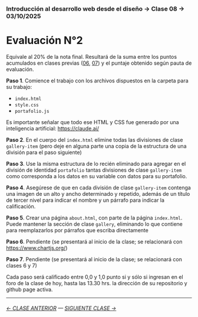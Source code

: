 ### Introducción al desarrollo web desde el diseño → Clase 08 → 03/10/2025

# Evaluación N°2

Equivale al 20% de la nota final. Resultará de la suma entre los puntos acumulados en clases previas ([06](https://github.com/profesorfaco/opr/tree/main/clase-06), [07](https://github.com/profesorfaco/opr/tree/main/clase-07)) y el puntaje obtenido según pauta de evaluación.

**Paso 1**. Comience el trabajo con los archivos dispuestos en la carpeta para su trabajo: 

- `index.html`
- `style.css`
- `portafolio.js`

Es importante señalar que todo ese HTML y CSS fue generado por una inteligencia artificial: https://claude.ai/

**Paso 2**. En el cuerpo del `index.html` elimine todas las divisiones de clase `gallery-item` (pero deje en alguna parte una copia de la estructura de una división para el paso siguiente)

**Paso 3**. Use la misma estructura de lo recién eliminado para agregar en el división de identidad `portafolio` tantas divisiones de clase `gallery-item` como corresponda a los datos en su variable con datos para su portafolio.

**Paso 4**. Asegúrese de que en cada división de clase `gallery-item` contenga una imagen de un alto y ancho determinado y repetido, además de un título de tercer nivel para indicar el nombre y un párrafo para indicar la calificación.
 
**Paso 5**. Crear una página `about.html`, con parte de la página `index.html`. Puede mantener la sección de clase `gallery`, eliminando lo que contiene para reemplazarlos por párrafos que escriba directamente 

**Paso 6**. Pendiente (se presentará al inicio de la clase; se relacionará con https://www.chartjs.org/)

**Paso 7**. Pendiente (se presentará al inicio de la clase; se relacionará con clases 6 y 7)

Cada paso será calificado entre 0,0 y 1,0 punto si y sólo si ingresan en el foro de la clase de hoy, hasta las 13.30 hrs. la dirección de su repositorio y github page activa. 


- - - - - - - - - - - - -

###### [← CLASE ANTERIOR](https://github.com/profesorfaco/opr/tree/main/clase-07) — [SIGUIENTE CLASE →](https://github.com/profesorfaco/opr/tree/main/clase-09)

